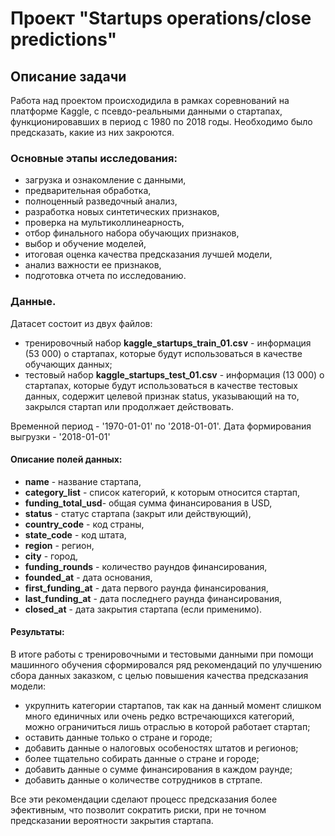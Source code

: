 # Проект "Startups operations/close predictions"

## Описание задачи

Работа над проектом происходидила в рамках соревнований на платформе Kaggle, c псевдо-реальными данными о стартапах, функционировавших в период с 1980 по 2018 годы. Необходимо было предсказать, какие из них закроются.

### Основные этапы исследования:
 - загрузка и ознакомление с данными,
 - предварительная обработка,
 - полноценный разведочный анализ,
 - разработка новых синтетических признаков,
 - проверка на мультиколлинеарность,
 - отбор финального набора обучающих признаков,
 - выбор и обучение моделей,
 - итоговая оценка качества предсказания лучшей модели,
 - анализ важности ее признаков,
 - подготовка отчета по исследованию.

### Данные.

Датасет состоит из двух файлов: 
- тренировочный набор __kaggle_startups_train_01.csv__ - информация (53 000) о  стартапах, которые будут использоваться в качестве обучающих данных;
- тестовый набор __kaggle_startups_test_01.csv__ - информация (13 000) о стартапах, которые будут использоваться в качестве тестовых данных, содержит целевой признак status, указывающий на то, закрылся стартап или продолжает действовать. 
  
Временной период - '1970-01-01' по '2018-01-01'. Дата формирования выгрузки - '2018-01-01'

#### Описание полей данных:
- __name__ - название стартапа,
- __category_list__ - cписок категорий, к которым относится стартап,
- __funding_total_usd__- общая сумма финансирования в USD,
- __status__ - статус стартапа (закрыт или действующий),
- __country_code__ - код страны,
- __state_code__ - код штата,
- __region__ - регион,
- __city__ - город,
- __funding_rounds__ - количество раундов финансирования,
- __founded_at__ - дата основания,
- __first_funding_at__ - дата первого раунда финансирования,
- __last_funding_at__ - дата последнего раунда финансирования,
- __closed_at__ - дата закрытия стартапа (если применимо).

#### Результаты:

В итоге работы с тренировочными и тестовыми данными при помощи машинного обучения сформировался ряд рекомендаций по улучшению сбора данных заказком, с целью повышения качества предсказания модели:
- укрупнить категории стартапов, так как на данный момент слишком много единичных или очень редко встречающихся категорий, можно ограничиться лишь отраслью в которой работает стартап;
- оставить данные только о стране и городе;
- добавить данные о налоговых особеностях штатов и регионов;
- более тщательно собирать данные о стране и городе;
- добавить данные о сумме финансирования в каждом раунде;
- добавить данные о количестве сотрудников в стртапе.
  
Все эти рекомендации сделают процесс предсказания более эфективным, что позволит сократить риски, при не точном предсказании вероятности закрытия стартапа.
